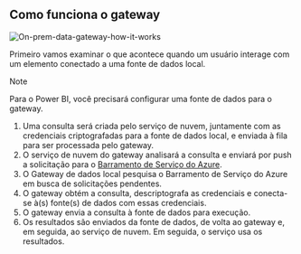 ## <a name="how-the-gateway-works"></a>Como funciona o gateway
![On-prem-data-gateway-how-it-works](./media/gateway-onprem-how-it-works-include/on-prem-data-gateway-how-it-works.png)

Primeiro vamos examinar o que acontece quando um usuário interage com um elemento conectado a uma fonte de dados local. 

> [!NOTE]
> Para o Power BI, você precisará configurar uma fonte de dados para o gateway.

1. Uma consulta será criada pelo serviço de nuvem, juntamente com as credenciais criptografadas para a fonte de dados local, e enviada à fila para ser processada pelo gateway.
2. O serviço de nuvem do gateway analisará a consulta e enviará por push a solicitação para o [Barramento de Serviço do Azure](/azure/service-bus-messaging/service-bus-messaging-overview/).
3. O Gateway de dados local pesquisa o Barramento de Serviço do Azure em busca de solicitações pendentes.
4. O gateway obtém a consulta, descriptografa as credenciais e conecta-se à(s) fonte(s) de dados com essas credenciais.
5. O gateway envia a consulta à fonte de dados para execução.
6. Os resultados são enviados da fonte de dados, de volta ao gateway e, em seguida, ao serviço de nuvem. Em seguida, o serviço usa os resultados.

